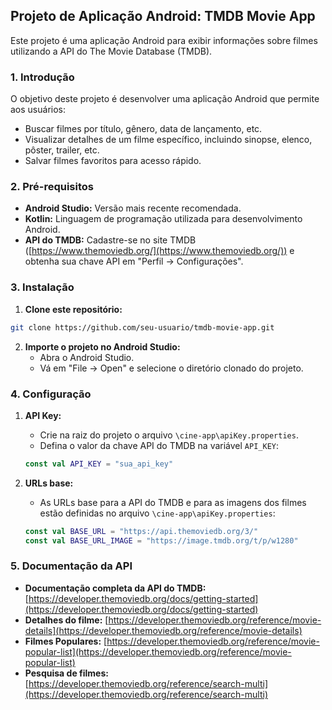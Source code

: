 ## Projeto de Aplicação Android: TMDB Movie App

Este projeto é uma aplicação Android para exibir informações sobre filmes utilizando a API do The Movie Database (TMDB).

### 1. Introdução

O objetivo deste projeto é desenvolver uma aplicação Android que permite aos usuários:

* Buscar filmes por título, gênero, data de lançamento, etc.
* Visualizar detalhes de um filme específico, incluindo sinopse, elenco, pôster, trailer, etc.
* Salvar filmes favoritos para acesso rápido.

### 2. Pré-requisitos

* **Android Studio:** Versão mais recente recomendada.
* **Kotlin:** Linguagem de programação utilizada para desenvolvimento Android.
* **API do TMDB:**  Cadastre-se no site TMDB ([https://www.themoviedb.org/](https://www.themoviedb.org/)) e obtenha sua chave API em "Perfil -> Configurações".

### 3. Instalação

1. **Clone este repositório:**
```bash
git clone https://github.com/seu-usuario/tmdb-movie-app.git
```

2. **Importe o projeto no Android Studio:**
    * Abra o Android Studio.
    * Vá em "File -> Open" e selecione o diretório clonado do projeto.

### 4. Configuração

1. **API Key:**
    * Crie na raiz do projeto o arquivo  `\cine-app\apiKey.properties`.
    * Defina o valor da chave API do TMDB na variável `API_KEY`:
    ```kotlin
    const val API_KEY = "sua_api_key"
    ```

2. **URLs base:**
    * As URLs base para a API do TMDB e para as imagens dos filmes estão definidas no arquivo `\cine-app\apiKey.properties`:
    ```kotlin
    const val BASE_URL = "https://api.themoviedb.org/3/"
    const val BASE_URL_IMAGE = "https://image.tmdb.org/t/p/w1280"
    ```
### 5. Documentação da API

* **Documentação completa da API do TMDB:** [https://developer.themoviedb.org/docs/getting-started](https://developer.themoviedb.org/docs/getting-started)
* **Detalhes do filme:** [https://developer.themoviedb.org/reference/movie-details](https://developer.themoviedb.org/reference/movie-details)
* **Filmes Populares:** [https://developer.themoviedb.org/reference/movie-popular-list](https://developer.themoviedb.org/reference/movie-popular-list)
* **Pesquisa de filmes:** [https://developer.themoviedb.org/reference/search-multi](https://developer.themoviedb.org/reference/search-multi)

